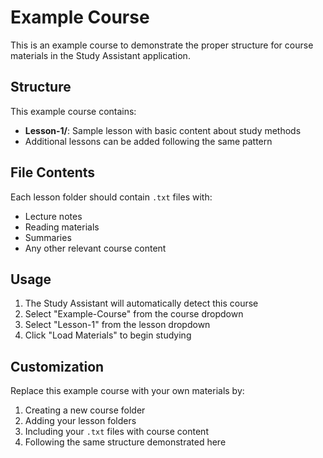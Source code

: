 # Example Course

This is an example course to demonstrate the proper structure for course materials in the Study Assistant application.

## Structure

This example course contains:
- **Lesson-1/**: Sample lesson with basic content about study methods
- Additional lessons can be added following the same pattern

## File Contents

Each lesson folder should contain `.txt` files with:
- Lecture notes
- Reading materials
- Summaries
- Any other relevant course content

## Usage

1. The Study Assistant will automatically detect this course
2. Select "Example-Course" from the course dropdown
3. Select "Lesson-1" from the lesson dropdown
4. Click "Load Materials" to begin studying

## Customization

Replace this example course with your own materials by:
1. Creating a new course folder
2. Adding your lesson folders
3. Including your `.txt` files with course content
4. Following the same structure demonstrated here
